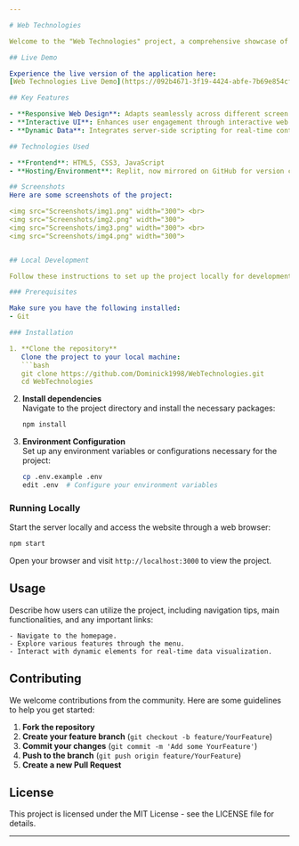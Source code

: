 ```yaml
---

# Web Technologies

Welcome to the "Web Technologies" project, a comprehensive showcase of modern web development techniques and practices. This project was developed as part of a web technologies course in Spring 2020 and features a responsive web design, interactive elements, and dynamic content generation.

## Live Demo

Experience the live version of the application here:  
[Web Technologies Live Demo](https://092b4671-3f19-4424-abfe-7b69e854cf06-00-z3mev8zo1obe.kirk.replit.dev/)

## Key Features

- **Responsive Web Design**: Adapts seamlessly across different screen sizes and devices.
- **Interactive UI**: Enhances user engagement through interactive web elements.
- **Dynamic Data**: Integrates server-side scripting for real-time content updates.

## Technologies Used

- **Frontend**: HTML5, CSS3, JavaScript
- **Hosting/Environment**: Replit, now mirrored on GitHub for version control.

## Screenshots
Here are some screenshots of the project:

<img src="Screenshots/img1.png" width="300"> <br>
<img src="Screenshots/img2.png" width="300">
<img src="Screenshots/img3.png" width="300"> <br>
<img src="Screenshots/img4.png" width="300">


## Local Development

Follow these instructions to set up the project locally for development and testing purposes.

### Prerequisites

Make sure you have the following installed:
- Git

### Installation

1. **Clone the repository**  
   Clone the project to your local machine:
   ```bash
   git clone https://github.com/Dominick1998/WebTechnologies.git
   cd WebTechnologies
   ```

2. **Install dependencies**  
   Navigate to the project directory and install the necessary packages:
   ```bash
   npm install
   ```

3. **Environment Configuration**  
   Set up any environment variables or configurations necessary for the project:
   ```bash
   cp .env.example .env
   edit .env  # Configure your environment variables
   ```

### Running Locally

Start the server locally and access the website through a web browser:

```bash
npm start
```
Open your browser and visit `http://localhost:3000` to view the project.

## Usage

Describe how users can utilize the project, including navigation tips, main functionalities, and any important links:

```text
- Navigate to the homepage.
- Explore various features through the menu.
- Interact with dynamic elements for real-time data visualization.
```

## Contributing

We welcome contributions from the community. Here are some guidelines to help you get started:

1. **Fork the repository**
2. **Create your feature branch** (`git checkout -b feature/YourFeature`)
3. **Commit your changes** (`git commit -m 'Add some YourFeature'`)
4. **Push to the branch** (`git push origin feature/YourFeature`)
5. **Create a new Pull Request**

## License

This project is licensed under the MIT License - see the LICENSE file for details.

---
```

